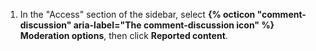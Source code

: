 1. In the "Access" section of the sidebar, select **{% octicon "comment-discussion" aria-label="The comment-discussion icon" %} Moderation options**, then click **Reported content**.

